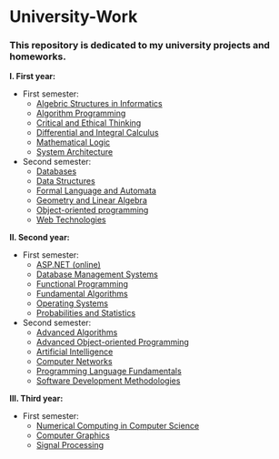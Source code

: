 # University-Work

### This repository is dedicated to my university projects and homeworks.

**I. First year:**

- First semester:
  - [Algebric Structures in Informatics](https://github.com/skpha13/Univeristy-Work/tree/main/First%20Year/First%20Semester/Algebric%20Structures%20in%20Computer%20Science)
  - [Algorithm Programming](https://github.com/skpha13/Univeristy-Work/tree/main/First%20Year/First%20Semester/Algoritm%20Programming)
  - [Critical and Ethical Thinking](https://github.com/skpha13/Univeristy-Work/tree/main/First%20Year/First%20Semester/Critical%20and%20Ethical%20Thinking)
  - [Differential and Integral Calculus](https://github.com/skpha13/Univeristy-Work/tree/main/First%20Year/First%20Semester/Differential%20and%20Integral%20Calculus)
  - [Mathematical Logic](https://github.com/skpha13/Univeristy-Work/tree/main/First%20Year/First%20Semester/Mathematical%20Logic)
  - [System Architecture](https://github.com/skpha13/Univeristy-Work/tree/main/First%20Year/First%20Semester/System%20Architecture)
- Second semester:
  - [Databases](https://github.com/skpha13/University-Work/tree/main/First%20Year/Second%20Semester/Databases)
  - [Data Structures](https://github.com/skpha13/University-Work/tree/main/First%20Year/Second%20Semester/Data%20Structures)
  - [Formal Language and Automata](https://github.com/skpha13/University-Work/tree/main/First%20Year/Second%20Semester/Formal%20Language%20and%20Automata)
  - [Geometry and Linear Algebra](https://github.com/skpha13/University-Work/tree/main/First%20Year/Second%20Semester/Geometry%20and%20Linear%20Algebra)
  - [Object-oriented programming](https://github.com/skpha13/University-Work/tree/main/First%20Year/Second%20Semester/Object-oriented%20programming)
  - [Web Technologies](https://github.com/skpha13/University-Work/tree/main/First%20Year/Second%20Semester/Web%20Technologies)

**II. Second year:**

- First semester:
  - [ASP.NET (online)](<https://github.com/skpha13/University-Work/tree/main/Second%20Year/First%20Semester/ASP.NET%20(online)>)
  - [Database Management Systems](https://github.com/skpha13/University-Work/tree/main/Second%20Year/First%20Semester/DBMS)
  - [Functional Programming](https://github.com/skpha13/University-Work/tree/main/Second%20Year/First%20Semester/Functional%20Programming)
  - [Fundamental Algorithms](https://github.com/skpha13/University-Work/tree/main/Second%20Year/First%20Semester/Fundamental%20Algorithms)
  - [Operating Systems](https://github.com/skpha13/University-Work/tree/main/Second%20Year/First%20Semester/Operating%20Systems)
  - [Probabilities and Statistics](https://github.com/skpha13/University-Work/tree/main/Second%20Year/First%20Semester/Probabilities%20and%20Statistics)
- Second semester:
  - [Advanced Algorithms](https://github.com/skpha13/University-Work/tree/main/Second%20Year/Second%20Semester/Advanced%20Algorithms)
  - [Advanced Object-oriented Programming](https://github.com/skpha13/University-Work/tree/main/Second%20Year/Second%20Semester/Advanced%20Object-oriented%20Programming)
  - [Artificial Intelligence](https://github.com/skpha13/University-Work/tree/main/Second%20Year/Second%20Semester/Artificial%20Intelligence)
  - [Computer Networks](https://github.com/skpha13/University-Work/tree/main/Second%20Year/Second%20Semester/Computer%20Networks)
  - [Programming Language Fundamentals](https://github.com/skpha13/University-Work/tree/main/Second%20Year/Second%20Semester/Programming%20Language%20Fundamentals)
  - [Software Development Methodologies](https://github.com/skpha13/University-Work/tree/main/Second%20Year/Second%20Semester/Software%20Development%20Methodologies)

**III. Third year:**

- First semester:
  - [Numerical Computing in Computer Science](https://github.com/skpha13/University-Work/tree/main/Third%20Year/First%20Semester/Calcul%20Numeric%20in%20Informatica)
  - [Computer Graphics](https://github.com/skpha13/University-Work/tree/main/Third%20Year/First%20Semester/Grafica%20pe%20Calculator)
  - [Signal Processing](https://github.com/skpha13/University-Work/tree/main/Third%20Year/First%20Semester/Prelucrarea%20Semnalelor)